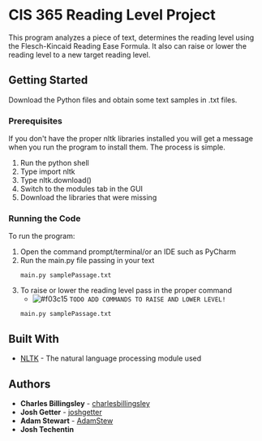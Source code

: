 # CIS 365 Reading Level Project

This program analyzes a piece of text, determines the reading level using the Flesch-Kincaid Reading Ease Formula. It also can raise or lower the reading level to a new target reading level.

## Getting Started

Download the Python files and obtain some text samples in .txt files.

### Prerequisites

If you don't have the proper nltk libraries installed you will get a message when you run the program to install them. The process is simple. 
1. Run the python shell
2. Type import nltk
3. Type nltk.download()
4. Switch to the modules tab in the GUI
5. Download the libraries that were missing

### Running the Code

To run the program:
1. Open the command prompt/terminal/or an IDE such as PyCharm
2. Run the main.py file passing in your text
    ```
    main.py samplePassage.txt
    ```
3. To raise or lower the reading level pass in the proper command
    - ![#f03c15](https://placehold.it/15/f03c15/000000?text=+) `TODO ADD COMMANDS TO RAISE AND LOWER LEVEL!`
    ```
    main.py samplePassage.txt 
    ```

## Built With

* [NLTK](http://www.nltk.org/) - The natural language processing module used

## Authors

* **Charles Billingsley** - [charlesbillingsley](https://github.com/charlesbillingsley)
* **Josh Getter** - [joshgetter](https://github.com/joshgetter)
* **Adam Stewart** - [AdamStew](https://github.com/AdamStew)
* **Josh Techentin**

